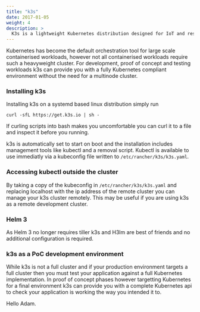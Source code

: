 ```yaml
---
title: "k3s"
date: 2017-01-05
weight: 4
description: >
  K3s is a lightweight Kubernetes distribution designed for IoT and resource constrained environments. It's lightweight footprint also makes it perfect for development and testing environments"
---
```


Kubernetes has become the default  orchestration tool for large scale containerised workloads, however not all containerised workloads require such a heavyweight cluster. For development, proof of concept and testing workloads k3s can provide you with a fully Kubernetes compliant environment without the need for a multinode cluster.

### Installing k3s
Installing k3s on a systemd based linux distribution simply run
```
curl -sfL https://get.k3s.io | sh -
```
If curling scripts into bash makes you uncomfortable you can curl it to a file and inspect it before you running.

k3s is automatically set to start on boot and the installation includes management tools like kubectl and a removal script. Kubectl is available to use immediatly via a kubeconfig file written to `/etc/rancher/k3s/k3s.yaml`.

### Accessing kubectl outside the cluster

By taking a copy of the kubeconfig in `/etc/rancher/k3s/k3s.yaml` and replacing localhost with the ip address of the remote cluster you can manage your k3s cluster remotely. This may be useful if you are using k3s as a remote development cluster.

### Helm 3
As Helm 3 no longer requires tiller k3s and H3lm are best of friends and no additional configuration is required.


### k3s as a PoC development environment

While k3s is not a full cluster and if your production environment targets a full cluster then you must test your application against a full Kubernetes implementation. In proof of concept phases however targetting Kubernetes for a final environment k3s can provide you with a complete Kubernetes api to check your application is working the way you intended it to.

Hello Adam.